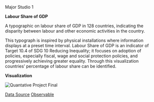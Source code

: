 Major Studio 1

<b> Labour Share of GDP </b>

A typographic on labour share of GDP in 128 countries, indicating the disparity between labour and other economic activities in the country. 

This typograph is inspired by physical installations where information displays at a preset time interval. Labour Share of GDP is an indicator of Target 10.4 of SDG 10 Reducing Inequality; it focuses on adoption of policies, especially fiscal, wage and social protection policies, and progressively achieving greater equality. Through this visualization countries’ percentage of labour share can be identified.

<b>Visualization </b>

![Quantative Project Final](https://user-images.githubusercontent.com/109235609/209034851-4553d476-3d66-482e-8afb-97788acb9f53.png)

[Data Source](https://unstats.un.org/sdgs/dataportal/database)
[Observable](https://observablehq.com/@asadahmadk/labour-share-of-gdp)



